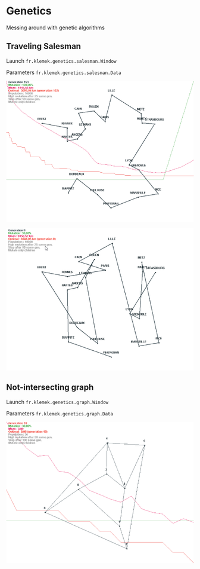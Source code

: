 # Genetics

Messing around with genetic algorithms

## Traveling Salesman

Launch `fr.klemek.genetics.salesman.Window`

Parameters `fr.klemek.genetics.salesman.Data`

![preview](img1.png)

![preview](img2.gif)

## Not-intersecting graph

Launch `fr.klemek.genetics.graph.Window`

Parameters `fr.klemek.genetics.graph.Data`

![preview](img3.png)